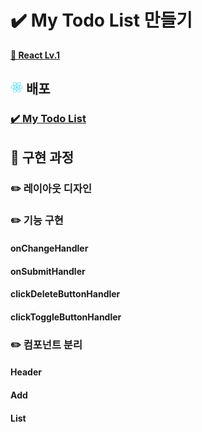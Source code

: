 # ✔️ My Todo List 만들기

[**📙 React Lv.1**](https://teamsparta.notion.site/React-Lv-1-876a9fed6dac402999c0e4db2dc38d0f)

## <img src="./public/logo192.png" width="20px"> 배포

### [✔️ My Todo List](https://my-todo-list-silk-sigma.vercel.app/)

## 📝 구현 과정

### ✏️ 레이아웃 디자인

### ✏️ 기능 구현

#### onChangeHandler

#### onSubmitHandler

#### clickDeleteButtonHandler

#### clickToggleButtonHandler

### ✏️ 컴포넌트 분리

#### Header

#### Add

#### List